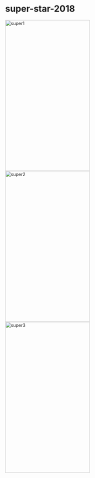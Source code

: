 # super-star-2018

<img src="https://farm5.staticflickr.com/4832/44437298220_63e44e6c1b_b.jpg" width="270" height="480" alt="super1"><img src="https://farm5.staticflickr.com/4824/45530729804_7689594ffa_b.jpg" width="270" height="480" alt="super2"><img src="https://farm2.staticflickr.com/1954/44437298390_784b9feaa3_b.jpg" width="270" height="480" alt="super3">
